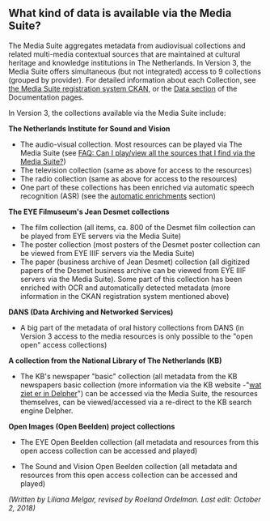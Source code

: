 ## What kind of data is available via the Media Suite?

The Media Suite aggregates metadata from audiovisual collections and related multi-media contextual sources that are maintained at cultural heritage and knowledge institutions in The Netherlands. In Version 3, the Media Suite offers simultaneous (but not integrated) access to 9 collections (grouped by provider). For detailed information about each Collection, see [the Media Suite registration system CKAN](http://mediasuitedata.clariah.nl/), or the [Data section](http://mediasuite.clariah.nl/documentation/data) of the Documentation pages.

 In Version 3, the collections available via the Media Suite include:

**The Netherlands Institute for Sound and Vision**

- The audio-visual collection. Most resources can be played via The Media Suite (see [FAQ: Can I play/view all the sources that I find via the Media Suite?](http://mediasuite.clariah.nl/documentation/faq/howto-play-view))
- The television collection (same as above for access to the resources)
- The radio collection (same as above for access to the resources)
- One part of these collections has been enriched via automatic speech recognition (ASR) (see the [automatic enrichments](http://mediasuite.clariah.nl/documentation/data/automatic-enrichments) section)

**The EYE Filmuseum's Jean Desmet collections**

- The film collection (all items, ca. 800 of the Desmet film collection can be played from EYE servers via the Media Suite)
- The poster collection (most posters of the Desmet poster collection can be viewed from EYE IIIF servers via the Media Suite)
- The paper (business archive of Jean Desmet) collection (all digitized papers of the Desmet business archive can be viewed from EYE IIIF servers via the Media Suite). Some part of this collection has been enriched with OCR and automatically detected metadata (more information in the CKAN registration system mentioned above)

**DANS (Data Archiving and Networked Services)**

- A big part of the metadata of oral history collections  from DANS (in Version 3 access to the media resources is only possible to the "open open" access collections)

**A collection from the National Library of The Netherlands (KB)**

- The KB's newspaper "basic" collection (all metadata from the KB newspapers basic collection (more information via the KB website -"[wat ziet er in Delpher](https://www.delpher.nl/nl/platform/pages/helpitems?nid=385)") can be accessed via the Media Suite, the resources themselves, can be viewed/accessed via a re-direct to the KB search engine Delpher.

**Open Images (Open Beelden) project collections**

- The EYE Open Beelden collection (all metadata and resources from this open access collection can be accessed and played)

- The Sound and Vision Open Beelden collection (all metadata and resources from this open access collection can be accessed and played)


*(Written by Liliana Melgar, revised by Roeland Ordelman. Last edit: October 2, 2018)*